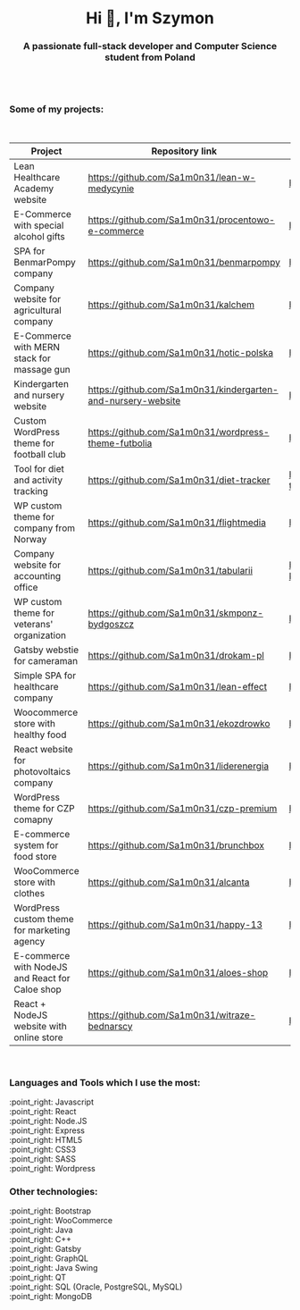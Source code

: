 <h1 align="center">Hi 👋, I'm Szymon</h1>
<h3 align="center">A passionate full-stack developer and Computer Science student from Poland</h3>

<br/>
<br/>
<h3>Some of my projects:</h3>
<br/>

| Project                                  | Repository link                                      | Website                   |
|------------------------------------------|------------------------------------------------------|---------------------------|
| Lean Healthcare Academy website          | https://github.com/Sa1m0n31/lean-w-medycynie         | https://leanwmedycynie.pl |
| E-Commerce with special alcohol gifts    | https://github.com/Sa1m0n31/procentowo-e-commerce    | https://procentowo.com    |
| SPA for BenmarPompy company            | https://github.com/Sa1m0n31/benmarpompy             | https://benmarpompy.pl    |
| Company website for agricultural company | https://github.com/Sa1m0n31/kalchem                  | https://kalchem.com.pl    |
| E-Commerce with MERN stack for massage gun    | https://github.com/Sa1m0n31/hotic-polska    | https://hotic-polska.pl    |
| Kindergarten and nursery website  | https://github.com/Sa1m0n31/kindergarten-and-nursery-website                  | https://przedszkoleswarzedz.pl    |
| Custom WordPress theme for football club | https://github.com/Sa1m0n31/wordpress-theme-futbolia | https://futbolia.pl       |
| Tool for diet and activity tracking      | https://github.com/Sa1m0n31/diet-tracker             | http://diet-tracker.szymonburak.pl    |
| WP custom theme for company from Norway  | https://github.com/Sa1m0n31/flightmedia              | https://flightmedia.no    |
| Company website for accounting office    | https://github.com/Sa1m0n31/tabularii                | https://tabularii-ksiegowosc.pl/    |
| WP custom theme for veterans' organization  | https://github.com/Sa1m0n31/skmponz-bydgoszcz     | https://skmponz.bydgoszcz.pl/    |
| Gatsby webstie for cameraman             | https://github.com/Sa1m0n31/drokam-pl     | https://drokam-studio.pl    |
| Simple SPA for healthcare company        | https://github.com/Sa1m0n31/lean-effect     | http://leaneffect.pl    |
| Woocommerce store with healthy food       | https://github.com/Sa1m0n31/ekozdrowko     | https://ekozdrowko.pl    |
| React website for photovoltaics company       | https://github.com/Sa1m0n31/liderenergia     | https://liderenergia.pl    |
| WordPress theme for CZP comapny       | https://github.com/Sa1m0n31/czp-premium     | https://czppremium.pl    |
| E-commerce system for food store       | https://github.com/Sa1m0n31/brunchbox     | https://brunchbox.pl    |
| WooCommerce store with clothes       | https://github.com/Sa1m0n31/alcanta     | https://alcanta.pl    |
| WordPress custom theme for marketing agency       | https://github.com/Sa1m0n31/happy-13     | http://happy13.com.pl    |
| E-commerce with NodeJS and React for Caloe shop       |  https://github.com/Sa1m0n31/aloes-shop    | https://caloe.pl |
| React + NodeJS website with online store       |  https://github.com/Sa1m0n31/witraze-bednarscy    | https://witrazebednarscy.pl |

<br/>

<h3 align="left">Languages and Tools which I use the most:</h3>
:point_right: Javascript<br/>
:point_right: React<br/>
:point_right: Node.JS<br/>
:point_right: Express<br/>
:point_right: HTML5<br/>
:point_right: CSS3<br/>
:point_right: SASS<br/>
:point_right: Wordpress<br/>

<h3 align="left">Other technologies:</h3>
:point_right: Bootstrap<br/>
:point_right: WooCommerce<br/>
:point_right: Java<br/>
:point_right: C++<br/>
:point_right: Gatsby<br/>
:point_right: GraphQL<br/>
:point_right: Java Swing<br/>
:point_right: QT<br/>
:point_right: SQL (Oracle, PostgreSQL, MySQL)<br/>
:point_right: MongoDB<br/>
